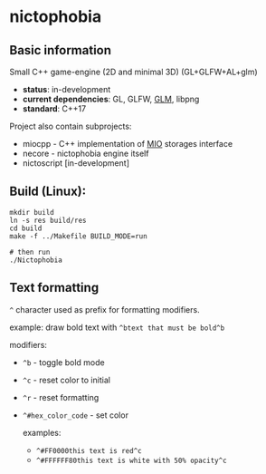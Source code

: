 # nictophobia
## Basic information
Small C++ game-engine (2D and minimal 3D) (GL+GLFW+AL+glm)

- **status**: in-development
- **current dependencies**: GL, GLFW, [GLM](https://github.com/g-truc/glm), libpng
- **standard**: C++17

Project also contain subprojects:
- miocpp - C++ implementation of [MIO](https://github.com/MihailRis/mio-files) storages interface
- necore - nictophobia engine itself
- nictoscript [in-development]

## Build (Linux):

```shell
mkdir build
ln -s res build/res
cd build
make -f ../Makefile BUILD_MODE=run

# then run
./Nictophobia
```

## Text formatting
`^` character used as prefix for formatting modifiers.

example: draw bold text with `^btext that must be bold^b`

modifiers:
- `^b` - toggle bold mode
- `^c` - reset color to initial
- `^r` - reset formatting
- `^#hex_color_code` - set color
  
   examples: 
   - `^#FF0000this text is red^c`
   - `^#FFFFFF80this text is white with 50% opacity^c`
